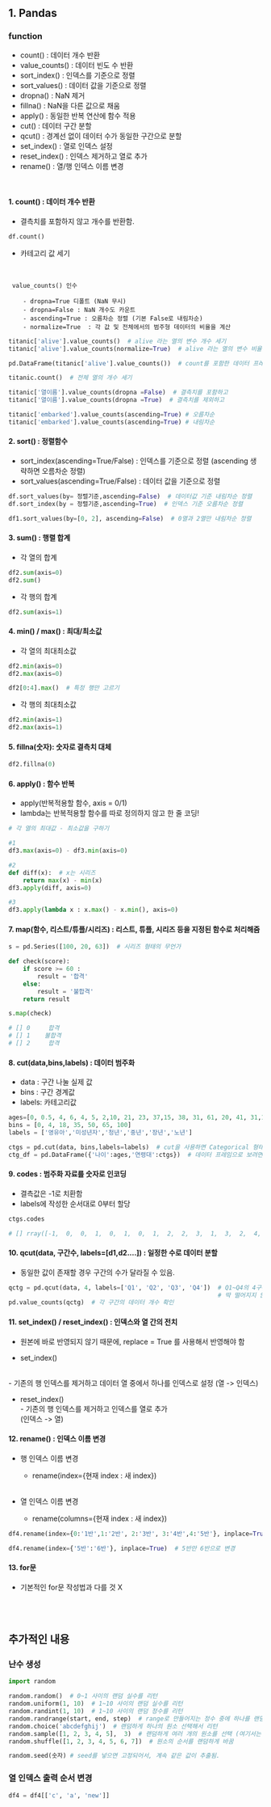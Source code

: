 ## 1. Pandas

### function

- count() : 데이터 개수 반환  
- value_counts() : 데이터 빈도 수 반환  
- sort_index() : 인덱스를 기준으로 정렬  
- sort_values() : 데이터 값을 기준으로 정렬  
- dropna() : NaN 제거  
- fillna() : NaN을 다른 값으로 채움  
- apply() : 동일한 반복 연산에 함수 적용  
- cut() : 데이터 구간 분할  
- qcut() : 경계선 없이 데이터 수가 동일한 구간으로 분할  
- set_index() : 열로 인덱스 설정  
- reset_index() : 인덱스 제거하고 열로 추가  
- rename() : 열/행 인덱스 이름 변경

<br>

#### 1. count() : 데이터 개수 반환  

- 결측치를 포함하지 않고 개수를 반환함.

```py
df.count()
```

- 카테고리 값 세기
<br>

     value_counts() 인수 
        
        - dropna=True 디폴트 (NaN 무시)  
        - dropna=False : NaN 개수도 카운트  
        - ascending=True : 오름차순 정렬 (기본 False로 내림차순)  
        - normalize=True  : 각 값 및 전체에서의 범주형 데이터의 비율을 계산

```py
titanic['alive'].value_counts()  # alive 라는 열의 변수 개수 세기
titanic['alive'].value_counts(normalize=True)  # alive 라는 열의 변수 비율 보기

pd.DataFrame(titanic['alive'].value_counts())  # count를 포함한 데이터 프레임 만들기

titanic.count()  # 전체 열의 개수 세기

titanic['열이름'].value_counts(dropna =False)  # 결측치를 포함하고
titanic['열이름'].value_counts(dropna =True)  # 결측치를 제외하고

titanic['embarked'].value_counts(ascending=True) # 오름차순
titanic['embarked'].value_counts(ascending=True) # 내림차순

```

#### 2. sort() : 정렬함수

- sort_index(ascending=True/False) : 인덱스를 기준으로 정렬
    (ascending 생략하면 오름차순 정렬)
- sort_values(ascending=True/False) : 데이터 값을 기준으로 정렬

```py
df.sort_values(by= 정렬기준,ascending=False)  # 데이터값 기준 내림차순 정렬
df.sort_index(by = 정렬기준,ascending=True)  # 인덱스 기준 오름차순 정렬

df1.sort_values(by=[0, 2], ascending=False)  # 0열과 2열만 내림차순 정렬
```


#### 3. sum() : 행렬 합계

- 각 열의 합계 
```py
df2.sum(axis=0)
df2.sum()
```

- 각 행의 합계
```py
df2.sum(axis=1)
```

#### 4. min() / max() : 최대/최소값 

-  각 열의 최대최소값
```py
df2.min(axis=0)
df2.max(axis=0)

df2[0:4].max()  # 특정 행만 고르기
```

- 각 행의 최대최소값
```py
df2.min(axis=1)
df2.max(axis=1)
```

#### 5. fillna(숫자): 숫자로 결측치 대체

```py
df2.fillna(0)
```

#### 6. apply() : 함수 반복

- apply(반복적용할 함수, axis = 0/1)
- lambda는 반복적용할 함수를 따로 정의하지 않고 한 줄 코딩!

```py
# 각 열의 최대값 - 최소값을 구하기

#1
df3.max(axis=0) - df3.min(axis=0) 

#2
def diff(x):  # x는 시리즈
    return max(x) - min(x)
df3.apply(diff, axis=0)

#3
df3.apply(lambda x : x.max() - x.min(), axis=0)
```

#### 7. map(함수, 리스트/튜플/시리즈) : 리스트, 튜플, 시리즈 등을 지정된 함수로 처리해줌

```py
s = pd.Series([100, 20, 63])  # 시리즈 형태의 무언가

def check(score):
    if score >= 60 :
        result = '합격'
    else:
        result = '불합격'
    return result 

s.map(check)

# [] 0     합격
# [] 1    불합격
# [] 2     합격

```

#### 8. cut(data,bins,labels) : 데이터 범주화 

- data : 구간 나눌 실제 값   
- bins : 구간 경계값  
- labels: 카테고리값  

```py
ages=[0, 0.5, 4, 6, 4, 5, 2,10, 21, 23, 37,15, 38, 31, 61, 20, 41, 31,100]
bins = [0, 4, 18, 35, 50, 65, 100]
labels = ['영유아','미성년자','청년','중년','장년','노년']

ctgs = pd.cut(data, bins,labels=labels)  # cut을 사용하면 Categorical 형태임.
ctg_df = pd.DataFrame({'나이':ages,'연령대':ctgs})  # 데이터 프레임으로 보려면 이렇게

```
#### 9. codes : 범주화 자료를 숫자로 인코딩

- 결측값은 -1로 치환함
- labels에 작성한 순서대로 0부터 할당

```py
ctgs.codes

# [] rray([-1,  0,  0,  1,  0,  1,  0,  1,  2,  2,  3,  1,  3,  2,  4,  2,  3,  2,  5]
```


#### 10. qcut(data, 구간수, labels=[d1,d2....]) : 일정한 수로 데이터 분할

- 동일한 값이 존재할 경우 구간의 수가 달라질 수 있음.

```py
qctg = pd.qcut(data, 4, labels=['Q1', 'Q2', 'Q3', 'Q4'])  # Q1~Q4의 4구간으로 데이터 분할  
                                                          # 딱 떨어지지 않으면 이상하게 나눠짐 왤까...??
pd.value_counts(qctg)  # 각 구간의 데이터 개수 확인
```


#### 11. set_index() / reset_index()  : 인덱스와 열 간의 전치

- 원본에 바로 반영되지 않기 때문에, replace = True 를 사용해서 반영해야 함

- set_index()
 <br>
        - 기존의 행 인덱스를 제거하고 데이터 열 중에서 하나를 인덱스로 설정  
          (열 -> 인덱스)  
        <br>

- reset_index()  
        - 기존의 행 인덱스를 제거하고 인덱스를 열로 추가  
         (인덱스 -> 열)  


#### 12. rename() : 인덱스 이름 변경

- 행 인덱스 이름 변경  
    - rename(index={현재 index : 새 index}) 

    <br>

- 열 인덱스 이름 변경  
    - rename(columns={현재 index : 새 index}) 

```py
df4.rename(index={0:'1반',1:'2반', 2:'3반', 3:'4반',4:'5반'}, inplace=True)

df4.rename(index={'5반':'6반'}, inplace=True)  # 5반만 6반으로 변경
```

#### 13. for문 

- 기본적인 for문 작성법과 다를 것 X


<br>
<br>

## 추가적인 내용

### 난수 생성

```py
import random

random.random()  # 0~1 사이의 랜덤 실수를 리턴
random.uniform(1, 10)  # 1~10 사이의 랜덤 실수를 리턴
random.randint(1, 10)  # 1~10 사이의 랜덤 정수를 리턴
random.randrange(start, end, step)  # range로 만들어지는 정수 중에 하나를 랜덤하게 리턴
random.choice('abcdefghij')  # 랜덤하게 하나의 원소 선택해서 리턴
random.sample([1, 2, 3, 4, 5],  3)  # 랜덤하게 여러 개의 원소를 선택 (여기서는 3)
random.shuffle([1, 2, 3, 4, 5, 6, 7])  # 원소의 순서를 랜덤하게 바꿈

random.seed(숫자) # seed를 넣으면 고정되어서, 계속 같은 값이 추출됨.

```

### 열 인덱스 출력 순서 변경
```py
df4 = df4[['c', 'a', 'new']]
```